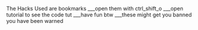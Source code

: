 The Hacks Used are bookmarks
___open them with ctrl_shift_o
___open tutorial to see the code tut
___have fun btw
___these might get you banned you have been warned

